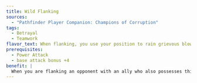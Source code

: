 ```yaml
---
title: Wild Flanking
sources:
  - "Pathfinder Player Companion: Champions of Corruption"
tags:
  - Betrayal
  - Teamwork
flavor_text: When flanking, you use your position to rain grievous blows upon a trapped foe, though you have little regard to the well-being of your flanking partner as you wildly hack away.
prerequisites:
  - Power Attack
  - base attack bonus +4
benefit: |
  When you are flanking an opponent with an ally who also possesses this feat, you can throw yourself into your attacks in such a way that your opponent takes extra damage, at the risk of these attacks striking your ally as well. When you choose to use this feat, check the results of your attack roll against both your opponent's AC and your ally's AC. If you hit your opponent, you deal bonus damage as though you were using Power Attack. If you hit your ally, the ally takes no damage from your attack except this bonus damage. It is possible to hit both your enemy and your abettor with one attack. Extra damage from this feat stacks with Power Attack.
---
```


